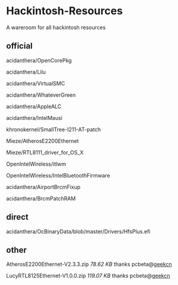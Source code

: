 # Hackintosh-Resources

A wareroom for all hackintosh resources

## official

acidanthera/OpenCorePkg

acidanthera/Lilu

acidanthera/VirtualSMC

acidanthera/WhateverGreen

acidanthera/AppleALC

acidanthera/IntelMausi

khronokernel/SmallTree-I211-AT-patch

Mieze/AtherosE2200Ethernet

Mieze/RTL8111_driver_for_OS_X

OpenIntelWireless/itlwm

OpenIntelWireless/IntelBluetoothFirmware

acidanthera/AirportBrcmFixup

acidanthera/BrcmPatchRAM

## direct

acidanthera/OcBinaryData/blob/master/Drivers/HfsPlus.efi


## other

AtherosE2200Ethernet-V2.3.3.zip *78.62 KB*  thanks pcbeta@[geekcn](http://i.pcbeta.com/space-uid-1224037.html)

LucyRTL8125Ethernet-V1.0.0.zip *119.07 KB*  thanks pcbeta@[geekcn](http://i.pcbeta.com/space-uid-1224037.html)